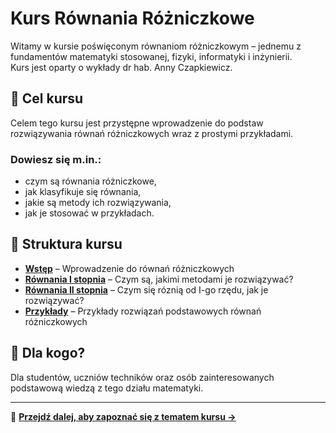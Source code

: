 # Kurs Równania Różniczkowe

Witamy w kursie poświęconym równaniom różniczkowym – jednemu z fundamentów matematyki stosowanej, fizyki, informatyki i inżynierii.  
Kurs jest oparty o wykłady dr hab. Anny Czapkiewicz.

## 🎯 Cel kursu
Celem tego kursu jest przystępne wprowadzenie do podstaw rozwiązywania równań różniczkowych wraz z prostymi przykładami.

### Dowiesz się m.in.:
- czym są równania różniczkowe,
- jak klasyfikuje się równania,
- jakie są metody ich rozwiązywania,
- jak je stosować w przykładach.

## 🧱 Struktura kursu
- [**Wstęp**](Wstep.md) – Wprowadzenie do równań różniczkowych
- [**Równania I stopnia**](rownania-rzedu-1.md) – Czym są, jakimi metodami je rozwiązywać?
- [**Równania II stopnia**](rownania-rzedu-2.md) – Czym się róznią od I-go rzędu, jak je rozwiązywać?
- [**Przykłady**](przyklady.md) – Przykłady rozwiązań podstawowych równań różniczkowych

## 👥 Dla kogo?
Dla studentów, uczniów techników oraz osób zainteresowanych podstawową wiedzą z tego działu matematyki.

---

📌 [**Przejdź dalej, aby zapoznać się z tematem kursu →**](Wstep.md)
